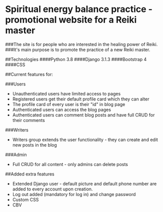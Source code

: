 # Spiritual energy balance practice - promotional website for a Reiki master

###The site is for people who are interested in the healing power of Reiki. 
###It's main purpose is to promote the practice of a new Reiki master.


##Technologies
####Python 3.8
####Django 3.1.3
####Bootstrap 4
####CSS

##Current features for:

###Users

* Unauthenticated users have limited access to pages
* Registered users get their default profile card which they can alter
* The profile card of every user is their "id" in blog page
* Authenticated users can access the blog pages
* Authenticated users can comment blog posts and have full CRUD for their comments

###Writers

* Writers group extends the user functionality - they can create and edit new posts in the blog


###Admin

* Full CRUD for all content - only admins can delete posts


##Added extra features
* Extended Django user  - default picture and default phone number are added to every account upon creation.
* Log out added (mandatory for log in) and change password
* Custom CSS
* CBV







